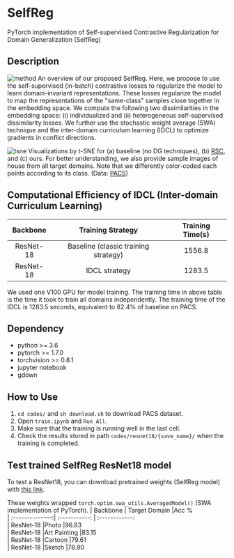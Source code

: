 # SelfReg
PyTorch implementation of Self-supervised Contrastive Regularization for Domain Generalization (SelfReg)

## Description
![method](https://user-images.githubusercontent.com/44395361/112263134-26ebff80-8cb2-11eb-9934-d74f44440235.png)
An overview of our proposed SelfReg. Here, we propose to use the self-supervised (in-batch) contrastive losses to regularize the model to learn domain-invariant representations. These losses regularize the model to map the representations of the "same-class" samples close together in the embedding space. We compute the following two dissimilarities in the embedding space: (i) individualized and (ii) heterogeneous self-supervised dissimilarity losses. We further use the stochastic weight average (SWA) technique and the inter-domain curriculum learning (IDCL) to optimize gradients in conflict directions.

![tsne](https://user-images.githubusercontent.com/44395361/112265547-01f98b80-8cb6-11eb-84d8-e62de4eda247.png)
Visualizations by t-SNE for (a) baseline (no DG techniques), (b) [RSC](https://arxiv.org/abs/2007.02454), and (c) ours. For better understanding, we also provide sample images of house from all target domains. Note that we differently color-coded each points according to its class. (Data: [PACS](https://domaingeneralization.github.io/#data))

## Computational Efficiency of IDCL (Inter-domain Curriculum Learning)
|Backbone| Training Strategy | Training Time(s)|
| :------:| :--------------:| :-----------: |
| ResNet-18 | Baseline (classic training strategy) |1556.8|
| ResNet-18 | IDCL strategy | 1283.5|

We used one V100 GPU for model training.
The training time in above table is the time it took to train all domains independently.
The training time of the IDCL is 1283.5 seconds, equivalent to 82.4% of baseline on PACS.


## Dependency
- python >= 3.6
- pytorch >= 1.7.0
- torchvision >= 0.8.1
- jupyter notebook
- gdown

## How to Use

1. `cd codes/` and `sh download.sh` to download PACS dataset.
2. Open `train.ipynb` and `Run All`.
3. Make sure that the training is running well in the last cell.
4. Check the results stored in path `codes/resnet18/{save_name}/` when the training is completed.

## Test trained SelfReg ResNet18 model
To test a ResNet18, you can download pretrained weights (SelfReg model) with [this link](https://drive.google.com/file/d/1sGamN3DYKGs4laosp23O4DpO-JDE5W0p/view?usp=sharing).

These weights wrapped  `torch.optim.swa_utils.AveragedModel()` (SWA implementation of PyTorch).
| Backbone        | Target Domain |Acc %            
| :--------------:| :-----------: | :------------:  
| ResNet-18       |Photo          |96.83            
| ResNet-18       |Art Painting         |83.15            
| ResNet-18       |Cartoon        |79.61            
| ResNet-18       |Sketch            |78.90           

